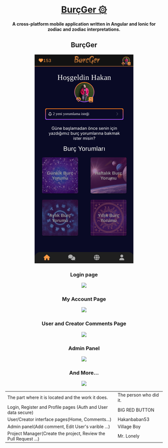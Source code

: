 <div align="center">

  # [BurçGer ۞](https://github.com/)
  **A cross-platform mobile application written in Angular and Ionic for zodiac and zodiac interpretations.**
</div>

<h2 align="center">BurçGer</h2>
<p align="center"><img src="./assets/preview.png"></p>

<h3 align="center">Login page</h3>
<p align="center"><img src="./assets/adaptive-tab-bar-extension-support.gif"></p>

<h3 align="center">My Account Page</h3>
<p align="center"><img src="./assets/horizonal_tabs.gif"></p>

<h3 align="center">User and Creator Comments Page</h3>
<p align="center" style="max-heigh:250px"><img src="./assets/mac_os_theme.gif"></p>

<h3 align="center">Admin Panel</h3>
<p align="center" style="max-heigh:250px"><img src="./assets/mac_os_theme.gif"></p>

<h3 align="center">And More...</h3>
<p align="center" style="max-heigh:250px"><img src="./assets/navbar.gif"></p>

<table align="center">
  <tr>
    <td valing="center" width="70%">The part where it is located and the work it does.</td>
    <td valing="center" width="30%">The person who did it.</td>
  </tr>
  <tr>
    <td>Login, Register and Profile pages (Auth and User data secure)</td>
    <td>BIG RED BUTTON</td>
  </tr>
  <tr>
    <td>User/Creator interface pages(Home, Comments...)</td>
    <td>Hakanbaban53</td>
  </tr>
  <tr>
    <td>Admin panel(Add comment, Edit User's varible ...)</td>
    <td>Village Boy</td>
  </tr>
  <tr>
    <td>Project Manager(Create the project, Review the Pull Request ...)</td>
    <td>Mr. Lonely</td>
  </tr>
</table>






